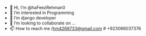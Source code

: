 - 👋 Hi, I’m @haFeezRehman0
- 👀 I’m interested in Programming
- 🌱 I’m django developer
- 💞️ I’m looking to collaborate on ... 
- 📫 How to reach me /hm4268733@gmail.com # +923066037376

<!---
haFeezRehman0/haFeezRehman0 is a ✨ special ✨ repository because its `README.md` (this file) appears on your GitHub profile.
You can click the Preview link to take a look at your changes.
--->
